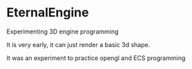 # EternalEngine

Experimenting 3D engine programming

It is very early, it can just render a basic 3d shape.

It was an experiment to practice opengl and ECS programming
